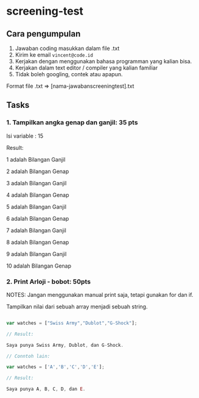 # screening-test

## Cara pengumpulan

1. Jawaban coding masukkan dalam file .txt
2. Kirim ke email `vincent@code.id`
3. Kerjakan dengan menggunakan bahasa programman yang kalian bisa.
4. Kerjakan dalam text editor / compiler yang kalian familiar
5. Tidak boleh googling, contek atau apapun.

Format file .txt => [nama-jawabanscreeningtest].txt

## Tasks

### 1. Tampilkan angka genap dan ganjil: 35 pts

Isi variable : 15

Result: 

1 adalah Bilangan Ganjil

2 adalah Bilangan Genap

3 adalah Bilangan Ganjil

4 adalah Bilangan Genap

5 adalah Bilangan Ganjil

6 adalah Bilangan Genap

7 adalah Bilangan Ganjil

8 adalah Bilangan Genap

9 adalah Bilangan Ganjil

10 adalah Bilangan Genap

### 2. Print Arloji - bobot: 50pts

NOTES: Jangan menggunakan manual print saja, tetapi gunakan for dan if.

Tampilkan nilai dari sebuah array menjadi sebuah string.

```js

var watches = ["Swiss Army","Dublot","G-Shock"];

// Result:

Saya punya Swiss Army, Dublot, dan G-Shock.

// Conntoh lain:

var watches = ['A','B','C','D','E'];

// Result:

Saya punya A, B, C, D, dan E.
```

